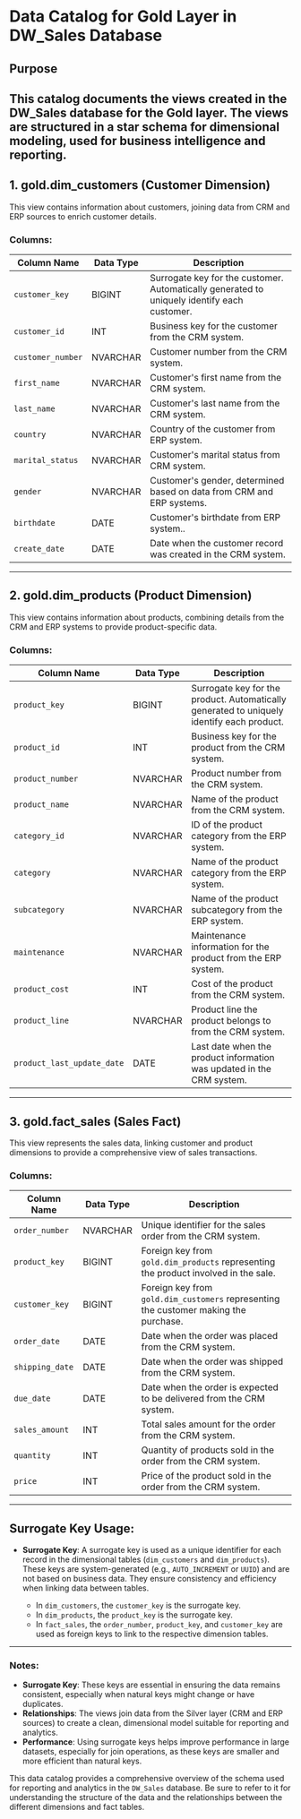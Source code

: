 # Data Catalog for Gold Layer in DW_Sales Database

## Purpose
This catalog documents the views created in the **DW_Sales** database for the Gold layer. The views are structured in a star schema for dimensional modeling, used for business intelligence and reporting.
---

## 1. **gold.dim_customers** (Customer Dimension)

This view contains information about customers, joining data from CRM and ERP sources to enrich customer details.

### Columns:

| Column Name        | Data Type     | Description                                                                                   |
|--------------------|-------------- |-----------------------------------------------------------------------------------------------|
| `customer_key`     | BIGINT        | Surrogate key for the customer. Automatically generated to uniquely identify each customer.   |
| `customer_id`      | INT           | Business key for the customer from the CRM system.                                            |
| `customer_number`  | NVARCHAR      | Customer number from the CRM system.                                                          |
| `first_name`       | NVARCHAR      | Customer's first name from the CRM system.                                                    |
| `last_name`        | NVARCHAR      | Customer's last name from the CRM system.                                                     |
| `country`          | NVARCHAR      | Country of the customer from ERP system.                                                    |
| `marital_status`   | NVARCHAR      | Customer's marital status from CRM system.                                                  |
| `gender`           | NVARCHAR      | Customer's gender, determined based on data from CRM and ERP systems.                         |
| `birthdate`        | DATE          | Customer's birthdate from ERP system..                                                                         |
| `create_date`      | DATE          | Date when the customer record was created in the CRM system.                                  |

---

## 2. **gold.dim_products** (Product Dimension)

This view contains information about products, combining details from the CRM and ERP systems to provide product-specific data.

### Columns:

| Column Name                | Data Type    | Description                                                                                 |
|----------------------------|--------------|---------------------------------------------------------------------------------------------|
| `product_key`              | BIGINT       | Surrogate key for the product. Automatically generated to uniquely identify each product.   |
| `product_id`               | INT          | Business key for the product from the CRM system.                                           |
| `product_number`           | NVARCHAR     | Product number from the CRM system.                                                         |
| `product_name`             | NVARCHAR     | Name of the product from the CRM system.                                                    |
| `category_id`              | NVARCHAR     | ID of the product category from the ERP system.                                             |
| `category`                 | NVARCHAR     | Name of the product category from the ERP system.                                           |
| `subcategory`              | NVARCHAR     | Name of the product subcategory from the ERP system.                                        |
| `maintenance`              | NVARCHAR     | Maintenance information for the product from the ERP system.                                |
| `product_cost`             | INT          | Cost of the product from the CRM system.                                                    |
| `product_line`             | NVARCHAR     | Product line the product belongs to from the CRM system.                                    |
| `product_last_update_date` | DATE         | Last date when the product information was updated in the CRM system.                       |

---

## 3. **gold.fact_sales** (Sales Fact)

This view represents the sales data, linking customer and product dimensions to provide a comprehensive view of sales transactions.

### Columns:

| Column Name          | Data Type    | Description                                                                                 |
|----------------------|--------------|---------------------------------------------------------------------------------------------|
| `order_number`       | NVARCHAR     | Unique identifier for the sales order from the CRM system.                                  |
| `product_key`        | BIGINT       | Foreign key from `gold.dim_products` representing the product involved in the sale.         |
| `customer_key`       | BIGINT       | Foreign key from `gold.dim_customers` representing the customer making the purchase.        |
| `order_date`         | DATE         | Date when the order was placed from the CRM system.                                         |
| `shipping_date`      | DATE         | Date when the order was shipped from the CRM system.                                        |
| `due_date`           | DATE         | Date when the order is expected to be delivered from the CRM system.                        |
| `sales_amount`       | INT          | Total sales amount for the order from the CRM system.                                       |
| `quantity`           | INT          | Quantity of products sold in the order from the CRM system.                                 |
| `price`              | INT          | Price of the product sold in the order from the CRM system.                                 |

---

## Surrogate Key Usage:

- **Surrogate Key**: A surrogate key is used as a unique identifier for each record in the dimensional tables (`dim_customers` and `dim_products`). These keys are system-generated (e.g., `AUTO_INCREMENT` or `UUID`) and are not based on business data. They ensure consistency and efficiency when linking data between tables.

  - In `dim_customers`, the `customer_key` is the surrogate key.
  - In `dim_products`, the `product_key` is the surrogate key.
  - In `fact_sales`, the `order_number`, `product_key`, and `customer_key` are used as foreign keys to link to the respective dimension tables.

---

### Notes:
- **Surrogate Key**: These keys are essential in ensuring the data remains consistent, especially when natural keys might change or have duplicates.
- **Relationships**: The views join data from the Silver layer (CRM and ERP sources) to create a clean, dimensional model suitable for reporting and analytics.
- **Performance**: Using surrogate keys helps improve performance in large datasets, especially for join operations, as these keys are smaller and more efficient than natural keys.

This data catalog provides a comprehensive overview of the schema used for reporting and analytics in the `DW_Sales` database. Be sure to refer to it for understanding the structure of the data and the relationships between the different dimensions and fact tables.

